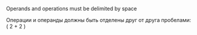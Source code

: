 Operands and operations must be delimited by space

Операции и операнды должны быть отделены друг от друга пробелами: ( 2 + 2 )
